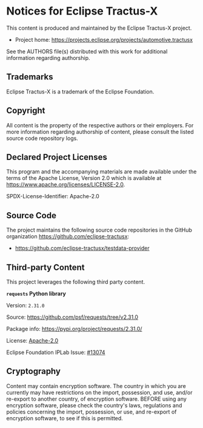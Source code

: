 # Notices for Eclipse Tractus-X

This content is produced and maintained by the Eclipse Tractus-X project.

* Project home: https://projects.eclipse.org/projects/automotive.tractusx

See the AUTHORS file(s) distributed with this work for additional information regarding authorship.

## Trademarks

Eclipse Tractus-X is a trademark of the Eclipse Foundation.

## Copyright

All content is the property of the respective authors or their employers. For
more information regarding authorship of content, please consult the listed
source code repository logs.

## Declared Project Licenses

This program and the accompanying materials are made available under the terms
of the Apache License, Version 2.0 which is available at
https://www.apache.org/licenses/LICENSE-2.0.

SPDX-License-Identifier: Apache-2.0

## Source Code

The project maintains the following source code repositories
in the GitHub organization https://github.com/eclipse-tractusx:

* https://github.com/eclipse-tractusx/testdata-provider

## Third-party Content

This project leverages the following third party content.

__`requests` Python library__

Version: `2.31.0`

Source: https://github.com/psf/requests/tree/v2.31.0

Package info: https://pypi.org/project/requests/2.31.0/

License: [Apache-2.0](https://github.com/psf/requests/blob/v2.31.0/LICENSE)

Eclipse Foundation IPLab Issue: [#13074](https://gitlab.eclipse.org/eclipsefdn/emo-team/iplab/-/issues/13074)

## Cryptography

Content may contain encryption software. The country in which you are currently
may have restrictions on the import, possession, and use, and/or re-export to
another country, of encryption software. BEFORE using any encryption software,
please check the country's laws, regulations and policies concerning the import,
possession, or use, and re-export of encryption software, to see if this is
permitted.

